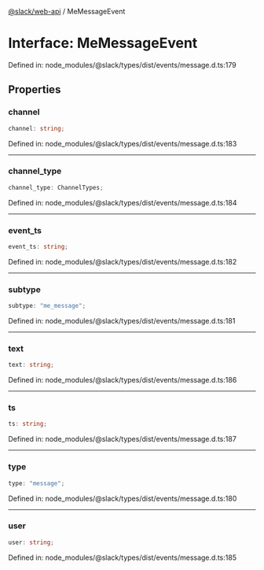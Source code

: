 [@slack/web-api](../index.md) / MeMessageEvent

# Interface: MeMessageEvent

Defined in: node\_modules/@slack/types/dist/events/message.d.ts:179

## Properties

### channel

```ts
channel: string;
```

Defined in: node\_modules/@slack/types/dist/events/message.d.ts:183

***

### channel\_type

```ts
channel_type: ChannelTypes;
```

Defined in: node\_modules/@slack/types/dist/events/message.d.ts:184

***

### event\_ts

```ts
event_ts: string;
```

Defined in: node\_modules/@slack/types/dist/events/message.d.ts:182

***

### subtype

```ts
subtype: "me_message";
```

Defined in: node\_modules/@slack/types/dist/events/message.d.ts:181

***

### text

```ts
text: string;
```

Defined in: node\_modules/@slack/types/dist/events/message.d.ts:186

***

### ts

```ts
ts: string;
```

Defined in: node\_modules/@slack/types/dist/events/message.d.ts:187

***

### type

```ts
type: "message";
```

Defined in: node\_modules/@slack/types/dist/events/message.d.ts:180

***

### user

```ts
user: string;
```

Defined in: node\_modules/@slack/types/dist/events/message.d.ts:185
